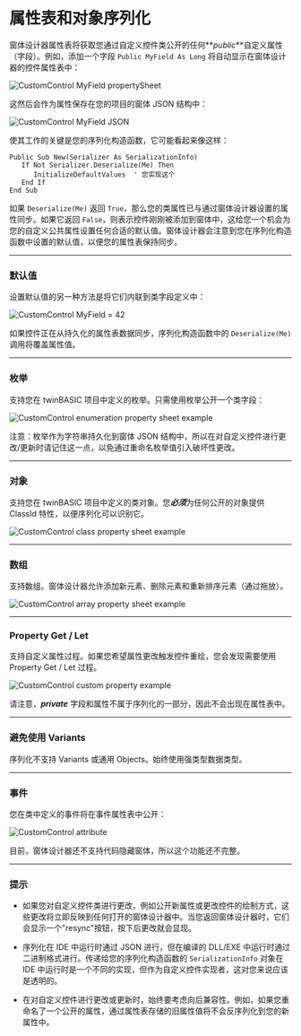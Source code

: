 # 属性表和对象序列化
窗体设计器属性表将获取您通过自定义控件类公开的任何**_public_**自定义属性（字段）。例如，添加一个字段 `Public MyField As Long` 将自动显示在窗体设计器的控件属性表中：

![CustomControl MyField propertySheet](https://www.twinbasic.com/images/wiki/ccMyFieldPropertySheet1a.png)

这然后会作为属性保存在您的项目的窗体 JSON 结构中：

![CustomControl MyField JSON](https://www.twinbasic.com/images/wiki/ccMyFieldJson1a.png)

使其工作的关键是您的序列化构造函数，它可能看起来像这样：

    Public Sub New(Serializer As SerializationInfo)
       If Not Serializer.Deserialize(Me) Then
          InitializeDefaultValues  ' 您实现这个
       End If
    End Sub
如果 `Deserialize(Me)` 返回 `True`，那么您的类属性已与通过窗体设计器设置的属性同步。如果它返回 `False`，则表示控件刚刚被添加到窗体中，这给您一个机会为您的自定义公共属性设置任何合适的默认值。窗体设计器会注意到您在序列化构造函数中设置的默认值，以便您的属性表保持同步。
***
### 默认值
设置默认值的另一种方法是将它们内联到类字段定义中：

![CustomControl MyField = 42](https://www.twinbasic.com/images/wiki/ccMyFieldPropertySheet1b.png)

如果控件正在从持久化的属性表数据同步，序列化构造函数中的 `Deserialize(Me)` 调用将覆盖属性值。
***
### 枚举
支持您在 twinBASIC 项目中定义的枚举。只需使用枚举公开一个类字段：

![CustomControl enumeration property sheet example](https://www.twinbasic.com/images/wiki/ccMyEnumFieldPropertySheet.png)

注意：枚举作为字符串持久化到窗体 JSON 结构中，所以在对自定义控件进行更改/更新时请记住这一点，以免通过重命名枚举值引入破坏性更改。
***
### 对象
支持您在 twinBASIC 项目中定义的类对象。您***必须***为任何公开的对象提供 ClassId 特性，以便序列化可以识别它。

![CustomControl class property sheet example](https://www.twinbasic.com/images/wiki/ccMyFieldClass.png)
***
### 数组
支持数组。窗体设计器允许添加新元素、删除元素和重新排序元素（通过拖放）。

![CustomControl array property sheet example](https://www.twinbasic.com/images/wiki/ccMyFieldArray.png)
***
### Property Get / Let
支持自定义属性过程。如果您希望属性更改触发控件重绘，您会发现需要使用 Property Get / Let 过程。

![CustomControl custom property example](https://www.twinbasic.com/images/wiki/ccMyFieldCustomProperty.png)

请注意，_**private**_ 字段和属性不属于序列化的一部分，因此不会出现在属性表中。
***
### 避免使用 Variants
序列化不支持 Variants 或通用 Objects。始终使用强类型数据类型。
***
### 事件
您在类中定义的事件将在事件属性表中公开：

![CustomControl attribute](https://www.twinbasic.com/images/wiki/ccEvents.png)

目前，窗体设计器还不支持代码隐藏窗体，所以这个功能还不完整。
***
### 提示
- 如果您对自定义控件类进行更改，例如公开新属性或更改控件的绘制方式，这些更改将立即反映到任何打开的窗体设计器中。当您返回窗体设计器时，它们会显示一个"resync"按钮，按下后更改就会显现。

- 序列化在 IDE 中运行时通过 JSON 进行，但在编译的 DLL/EXE 中运行时通过二进制格式进行。传递给您的序列化构造函数的 `SerializationInfo` 对象在 IDE 中运行时是一个不同的实现，但作为自定义控件实现者，这对您来说应该是透明的。

- 在对自定义控件进行更改或更新时，始终要考虑向后兼容性。例如，如果您重命名了一个公开的属性，通过属性表存储的旧属性值将不会反序列化到您的新属性中。